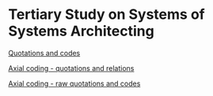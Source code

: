 


# Tertiary Study on Systems of Systems Architecting



[Quotations and codes](quotations.md)


[Axial coding - quotations and relations](SoS-Arch-TS-AxialCoding.xlsx)

[Axial coding - raw quotations and codes](overlaping-concepts-quotations.md)




